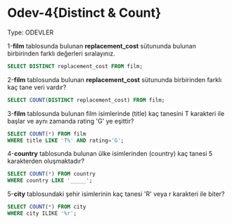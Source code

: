 # Odev-4{Distinct & Count}

Type: ODEVLER

1-**film** tablosunda bulunan **replacement_cost** sütununda bulunan birbirinden farklı değerleri sıralayınız.

```sql
SELECT DISTINCT replacement_cost FROM film;
```

2-**film** tablosunda bulunan **replacement_cost** sütununda birbirinden farklı kaç tane veri vardır?

```sql
SELECT COUNT(DISTINCT replacement_cost) FROM film;
```

3-**film** tablosunda bulunan film isimlerinde (title) kaç tanesini T karakteri ile başlar ve aynı zamanda rating 'G' ye eşittir?

```sql
SELECT COUNT(*) FROM film
WHERE title LIKE 'T%' AND rating='G';
```

4-**country** tablosunda bulunan ülke isimlerinden (country) kaç tanesi 5 karakterden oluşmaktadır?

```sql
SELECT COUNT(*) FROM country
WHERE country LIKE '_____';
```

5-**city** tablosundaki şehir isimlerinin kaç tanesi 'R' veya r karakteri ile biter?

```sql
SELECT COUNT(*) FROM city
WHERE city ILIKE '%r';
```